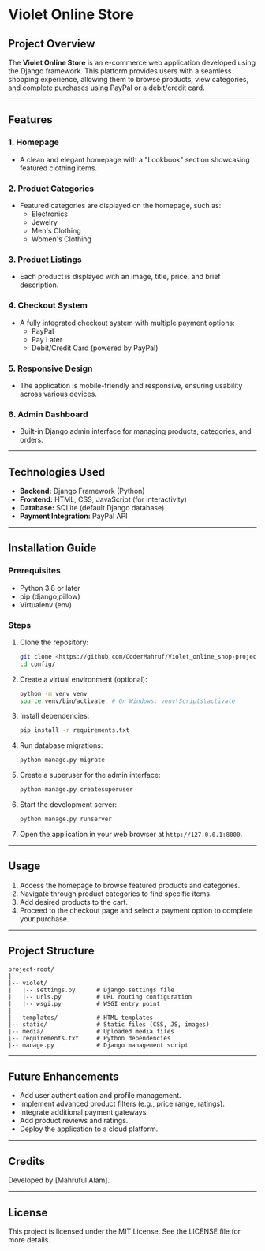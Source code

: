 # Violet Online Store

## Project Overview

The **Violet Online Store** is an e-commerce web application developed using the Django framework. This platform provides users with a seamless shopping experience, allowing them to browse products, view categories, and complete purchases using PayPal or a debit/credit card.

---

## Features

### 1. Homepage
- A clean and elegant homepage with a "Lookbook" section showcasing featured clothing items.

### 2. Product Categories
- Featured categories are displayed on the homepage, such as:
  - Electronics
  - Jewelry
  - Men's Clothing
  - Women's Clothing

### 3. Product Listings
- Each product is displayed with an image, title, price, and brief description.

### 4. Checkout System
- A fully integrated checkout system with multiple payment options:
  - PayPal
  - Pay Later
  - Debit/Credit Card (powered by PayPal)

### 5. Responsive Design
- The application is mobile-friendly and responsive, ensuring usability across various devices.

### 6. Admin Dashboard
- Built-in Django admin interface for managing products, categories, and orders.

---

## Technologies Used

- **Backend:** Django Framework (Python)
- **Frontend:** HTML, CSS, JavaScript (for interactivity)
- **Database:** SQLite (default Django database)
- **Payment Integration:** PayPal API

---

## Installation Guide

### Prerequisites
- Python 3.8 or later
- pip (django,pillow)
- Virtualenv (env)

### Steps
1. Clone the repository:
   ```bash
   git clone <https://github.com/CoderMahruf/Violet_online_shop-project.git>
   cd config/
   ```

2. Create a virtual environment (optional):
   ```bash
   python -m venv venv
   source venv/bin/activate  # On Windows: venv\Scripts\activate
   ```

3. Install dependencies:
   ```bash
   pip install -r requirements.txt
   ```

4. Run database migrations:
   ```bash
   python manage.py migrate
   ```

5. Create a superuser for the admin interface:
   ```bash
   python manage.py createsuperuser
   ```

6. Start the development server:
   ```bash
   python manage.py runserver
   ```

7. Open the application in your web browser at `http://127.0.0.1:8000`.

---

## Usage

1. Access the homepage to browse featured products and categories.
2. Navigate through product categories to find specific items.
3. Add desired products to the cart.
4. Proceed to the checkout page and select a payment option to complete your purchase.

---

## Project Structure

```
project-root/
|
|-- violet/
|   |-- settings.py      # Django settings file
|   |-- urls.py          # URL routing configuration
|   |-- wsgi.py          # WSGI entry point
|
|-- templates/           # HTML templates
|-- static/              # Static files (CSS, JS, images)
|-- media/               # Uploaded media files
|-- requirements.txt     # Python dependencies
|-- manage.py            # Django management script
```

---

## Future Enhancements

- Add user authentication and profile management.
- Implement advanced product filters (e.g., price range, ratings).
- Integrate additional payment gateways.
- Add product reviews and ratings.
- Deploy the application to a cloud platform.

---

## Credits

Developed by [Mahruful Alam].

---

## License

This project is licensed under the MIT License. See the LICENSE file for more details.

